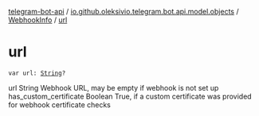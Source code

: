 [telegram-bot-api](../../index.md) / [io.github.oleksivio.telegram.bot.api.model.objects](../index.md) / [WebhookInfo](index.md) / [url](./url.md)

# url

`var url: `[`String`](https://kotlinlang.org/api/latest/jvm/stdlib/kotlin/-string/index.html)`?`

url String Webhook URL, may be empty if webhook is not set up has_custom_certificate Boolean True, if a custom
certificate was provided for webhook certificate checks

